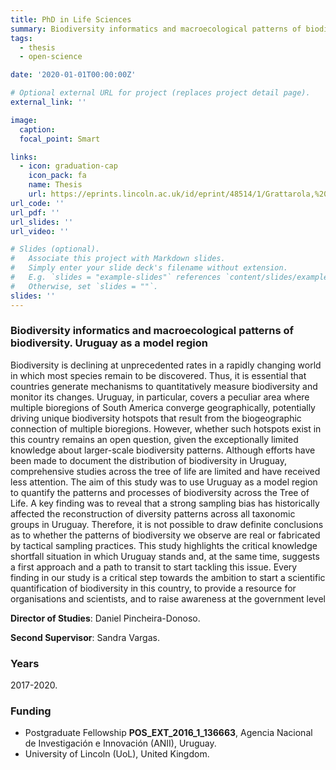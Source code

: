 ```yaml
---
title: PhD in Life Sciences
summary: Biodiversity informatics and macroecological patterns of biodiversity. Uruguay as a model region
tags:
  - thesis
  - open-science

date: '2020-01-01T00:00:00Z'

# Optional external URL for project (replaces project detail page).
external_link: ''

image:
  caption:
  focal_point: Smart

links:
  - icon: graduation-cap
    icon_pack: fa
    name: Thesis
    url: https://eprints.lincoln.ac.uk/id/eprint/48514/1/Grattarola,%20Florencia%20%E2%80%93%20Life%20Sciences%20%E2%80%93%20March%202021.pdf
url_code: ''
url_pdf: ''
url_slides: ''
url_video: ''

# Slides (optional).
#   Associate this project with Markdown slides.
#   Simply enter your slide deck's filename without extension.
#   E.g. `slides = "example-slides"` references `content/slides/example-slides.md`.
#   Otherwise, set `slides = ""`.
slides: ''
---
```


### Biodiversity informatics and macroecological patterns of biodiversity. Uruguay as a model region

Biodiversity is declining at unprecedented rates in a rapidly changing world in which most species remain to be discovered. Thus, it is essential that countries generate mechanisms to quantitatively measure biodiversity and monitor its changes. Uruguay, in particular, covers a peculiar area where multiple bioregions of South America converge geographically, potentially driving unique biodiversity hotspots that result from the biogeographic connection of multiple bioregions. However, whether such hotspots exist in this country remains an open question, given the exceptionally limited knowledge about larger-scale biodiversity patterns. Although efforts have been made to document the distribution of biodiversity in Uruguay, comprehensive studies across the tree of life are limited and have received less attention. The aim of this study was to use Uruguay as a model region to quantify the patterns and processes of biodiversity across the Tree of Life. A key finding was to reveal that a strong sampling bias has historically affected the reconstruction of diversity patterns across all taxonomic groups in Uruguay. Therefore, it is not possible to draw definite conclusions as to whether the patterns of biodiversity we observe are real or fabricated by tactical sampling practices. This study highlights the critical knowledge shortfall situation in which Uruguay stands and, at the same time, suggests a first approach and a path to transit to start tackling this issue. Every finding in our study is a critical step towards the ambition to start a scientific quantification of biodiversity
in this country, to provide a resource for organisations and scientists, and to raise awareness at the government level

**Director of Studies**: Daniel Pincheira-Donoso.

**Second Supervisor**: Sandra Vargas.

### Years
2017-2020.

### Funding
- Postgraduate Fellowship **POS_EXT_2016_1_136663**, Agencia Nacional de Investigación e Innovación (ANII), Uruguay.  
- University of Lincoln (UoL), United Kingdom.

